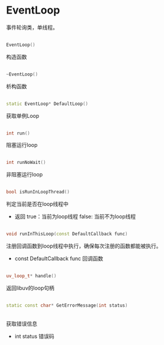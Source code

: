 # EventLoop
事件轮询类，单线程。
<br></br>
```C++
EventLoop()
```
构造函数
<br></br>
```C++
~EventLoop()
```
析构函数
<br></br>
```C++
static EventLoop* DefaultLoop()
```
获取单例Loop
<br></br>
```C++ 
int run()
```
阻塞运行loop
<br></br>
```C++ 
int runNoWait()
```
非阻塞运行loop
<br></br>
```C++ 
bool isRunInLoopThread()
```
判定当前是否在loop线程中
* 返回 true：当前为loop线程 false: 当前不为loop线程
<br></br>
```C++ 
void runInThisLoop(const DefaultCallback func)
```
注册回调函数到loop线程中执行，确保每次注册的函数都能被执行。
* const DefaultCallback func 回调函数
<br></br>
```C++ 
uv_loop_t* handle()
```
返回libuv的loop句柄
<br></br>
```C++ 
static const char* GetErrorMessage(int status)
```
 <br>获取错误信息</br>
 * int status 错误码
 
